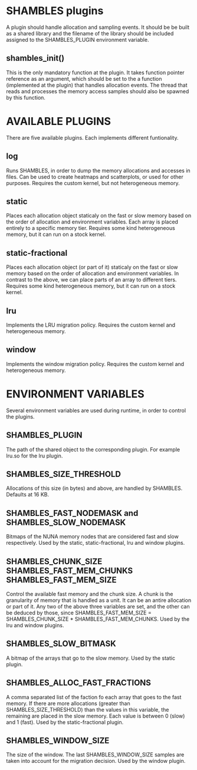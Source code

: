 # SHAMBLES plugins

A plugin should handle allocation and sampling events. It should be be built as a shared library and the filename of the library should be included assigned to the SHAMBLES_PLUGIN environment variable.

## shambles_init()

This is the only mandatory function at the plugin. It takes function pointer reference as an argument, which should be set to the a function (implemented at the plugin) that handles allocation events. The thread that reads and processes the memory access samples should also be spawned by this function.

# AVAILABLE PLUGINS

There are five available plugins. Each implements different funtionality.

## log

Runs SHAMBLES, in order to dump the memory allocations and accesses in files. Can be used to create heatmaps and scatterplots, or used for other purposes. Requires the custom kernel, but not heterogeneous memory.

## static

Places each allocation object staticaly on the fast or slow memory based on the order of allocation and environment variables. Each array is placed entirely to a specific memory tier. Requires some kind heterogeneous memory, but it can run on a stock kernel.

## static-fractional

Places each allocation object (or part of it) staticaly on the fast or slow memory based on the order of allocation and environment variables. In contrast to the above, we can place parts of an array to different tiers. Requires some kind heterogeneous memory, but it can run on a stock kernel.

## lru

Implements the LRU migration policy. Requires the custom kernel and heterogeneous memory.

## window

Implements the window migration policy. Requires the custom kernel and heterogeneous memory.

# ENVIRONMENT VARIABLES

Several environment variables are used during runtime, in order to control the plugins.

## SHAMBLES_PLUGIN

The path of the shared object to the corresponding plugin. For example lru.so for the lru plugin.

## SHAMBLES_SIZE_THRESHOLD

Allocations of this size (in bytes) and above, are handled by SHAMBLES. Defaults at 16 KB.

## SHAMBLES_FAST_NODEMASK and SHAMBLES_SLOW_NODEMASK

Bitmaps of the NUNA memory nodes that are considered fast and slow respectively. Used by the static, static-fractional, lru and window plugins.

## SHAMBLES_CHUNK_SIZE SHAMBLES_FAST_MEM_CHUNKS SHAMBLES_FAST_MEM_SIZE

Control the available fast memory and the chunk size. A chunk is the granularity of memory  that is handled as a unit. It can be an antire allocation or part of it. Any two of the above three variables are set, and the other can be deduced by those, since SHAMBLES_FAST_MEM_SIZE = SHAMBLES_CHUNK_SIZE * SHAMBLES_FAST_MEM_CHUNKS. Used by the lru and window plugins.

## SHAMBLES_SLOW_BITMASK

A bitmap of the arrays that go to the slow memory. Used by the static plugin.

## SHAMBLES_ALLOC_FAST_FRACTIONS

A comma separated list of the faction fo each array that goes to the fast memory. If there are more allocations (greater than SHAMBLES_SIZE_THRESHOLD) than the values in this variable, the remaining are placed in the slow memory. Each value is between 0 (slow) and 1 (fast). Used by the static-fractional plugin.

## SHAMBLES_WINDOW_SIZE

The size of the window. The last SHAMBLES_WINDOW_SIZE samples are taken into account for the migration decision. Used by the window plugin.
